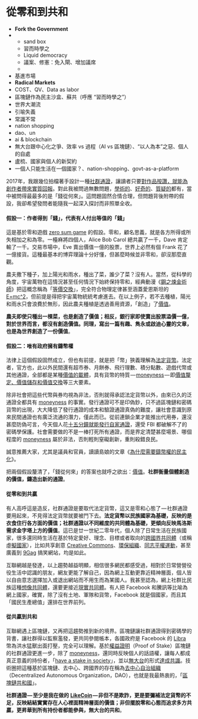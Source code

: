 # 從零和到共和



* **Fork the Government**
* * sand box
  * 習而時學之
  * Liquid democracy
  * 議案、修憲：免入閘、增加議席
  * 
* 基進市場
* **Radical Markets**
* COST、QV、Data as labor
* 區塊鏈作為民主沙盒、蘇共（呼應 “習而時學之”）
* 世界大潮流
* 引喻失義
* 常識不常
* nation shopping
* dao、un
* ai & blockchain
* 無大台跟中心化之爭、效率 vs 過程（AI vs 區塊鏈）、“以人為本”之惡、個人的自處
* 盧梳、國家與個人的新契約
* 一個人只能生活在一個國家？、nation-shopping、govt-as-a-platform

2017年，我跟幾位拍檔著手設計一種[社群通證](https://matters.news/@ckxpress/%E6%BC%82%E6%B5%81%E6%95%99%E5%AE%A4-%E4%B8%80%E7%A8%AE%E8%B2%A8%E5%B9%A3%E4%B8%80%E5%80%8B%E4%B8%96%E7%95%8C-zdpuB2RUF5qZpGjMfBMsHD37AWTg863XskHo3hMriGXPGV61s)，讓讀者只要[對作品按讚，就能為創作者帶來實質回報](https://youtu.be/L6yjFruMLnA)。對此我被問過無數問題，[學術的](https://ckxpress.com/likecoin-whitepaper/)、[好奇的](https://matters.news/@ckxpress/%E6%B3%95%E5%AE%9A%E8%AA%9E%E8%A8%80%E5%A4%96%E6%9C%89%E6%96%B9%E8%A8%80-%E7%82%BA%E7%94%9A%E9%BA%BC%E6%B3%95%E5%AE%9A%E8%B2%A8%E5%B9%A3%E5%A4%96%E4%B8%8D%E8%83%BD%E6%9C%89%E5%85%B6%E4%BB%96%E8%B2%A8%E5%B9%A3-zdpuAqhHx9Td7cPTw6ZJoJ3Ap68jHqJrHWDWKEfeBo63YcDJ4)、[質疑的](https://www.isthiscoinascam.com/check/likecoin)都有，當中被問得最最多的是「錢從何來」。這問題固然合情合理，但問題背後附帶的假設，我卻希望發問者能隨我一起深入探討而非照單全收。

#### 假設一：作者得到「錢」，代表有人付出等值的「錢」

這是基於零和遊戲 [zero sum game](https://en.wikipedia.org/wiki/Zero-sum_game) 的假設。零和，顧名思義，就是各方所得或所失相加之和為零。一檯麻將四個人，Alice Bob Carol 總共贏了一千，Dave 肯定輸了一千。交易市場中，Eve 賣出價值一億的股票，世界上必然有個 Frank 花了一億接貨。這種最基本的博弈理論十分好懂，但甚麼時候並非零和，卻沒那麼直觀。

農夫撒下種子，加上陽光和雨水，種出了菜，誰少了菜？沒有人。當然，從科學的角度，宇宙萬物在這情況甚至任何情況下始終保持零和，經典動漫《[鋼之煉金術師](https://zh.wikipedia.org/zh-hk/%E9%8B%BC%E4%B9%8B%E9%8D%8A%E9%87%91%E8%A1%93%E5%B8%AB)》把這概念稱為「[等價交換](https://www.thestandnews.com/society/%E8%AE%93-%E7%AD%89%E5%83%B9%E4%BA%A4%E6%8F%9B-%E7%9C%9F%E6%AD%A3%E5%AF%A6%E7%8F%BE/)」，完全符合物理定律甚至涵蓋愛恩斯坦的 [E=mc^2](https://www.space.com/36273-theory-special-relativity.html)，但前提是得把宇宙萬物統統考慮進去。在以上例子，若不去種植，陽光和雨水只會浪費於無形，因此農夫種植是透過善用資源，「創造」了[價值](https://matters.news/@ckxpress/%E6%BC%82%E6%B5%81%E6%95%99%E5%AE%A4-ii-%E5%BE%9E%E5%83%B9%E5%80%BC%E5%88%B0%E5%83%B9%E6%A0%BC-zdpuAshJFdgUT9TC1NSY3F7CF8LYJZdneebJx21tgB34TTXAX)。

**農夫即使只種出一棵菜，也是創造了價值；相反，銀行家即使賣出股票溢價一億，對於世界而言，都沒有創造價值。同理，寫出一篇有趣、雋永或啟迪心靈的文章，也是為世界創造了一份價值**。

#### 假設二：唯有政府擁有鑄幣權

法律上這個假設固然成立，但也有前提，就是把「幣」狹義理解為[法定貨幣](https://matters.news/@ckxpress/%E6%B3%95%E5%AE%9A%E8%AA%9E%E8%A8%80%E5%A4%96%E6%9C%89%E6%96%B9%E8%A8%80-%E7%82%BA%E7%94%9A%E9%BA%BC%E6%B3%95%E5%AE%9A%E8%B2%A8%E5%B9%A3%E5%A4%96%E4%B8%8D%E8%83%BD%E6%9C%89%E5%85%B6%E4%BB%96%E8%B2%A8%E5%B9%A3-zdpuAqhHx9Td7cPTw6ZJoJ3Ap68jHqJrHWDWKEfeBo63YcDJ4)。法定者，官方也，此以外民間還有超市券、月餅券、飛行理數、積分點數、遊戲代幣或其他通證，全部都是某種[價值的載體](https://matters.news/@ckxpress/%E6%BC%82%E6%B5%81%E6%95%99%E5%AE%A4-ii-%E5%BE%9E%E5%83%B9%E5%80%BC%E5%88%B0%E5%83%B9%E6%A0%BC-zdpuAshJFdgUT9TC1NSY3F7CF8LYJZdneebJx21tgB34TTXAX)，具有貨幣的特質 — [moneyness](https://docs.google.com/presentation/d/1OLBc2mmnS9XWEZHrsK_u7N2V2AxupDAPq6OHocR6GkY/edit) — 即[價值釐定、價值儲存和價值交換](https://matters.news/@ckxpress/%E6%BC%82%E6%B5%81%E6%95%99%E5%AE%A4-%E4%B8%80%E7%A8%AE%E8%B2%A8%E5%B9%A3%E4%B8%80%E5%80%8B%E4%B8%96%E7%95%8C-zdpuB2RUF5qZpGjMfBMsHD37AWTg863XskHo3hMriGXPGV61s)等三大要素。

除非社會把這些代幣與券均視為非法，否則就得承認法定貨幣以外，由來已久的泛通證全都具有 [moneyness](https://docs.google.com/presentation/d/1OLBc2mmnS9XWEZHrsK_u7N2V2AxupDAPq6OHocR6GkY/edit) 的事實。發行通證可不是印偽鈔，只不過區塊鏈和密碼貨幣的出現，大大降低了發行通證的成本和驗證通證真偽的難度，讓社會意識到原來民間通證也有廣泛流通的潛力，僅此而已。從前連鎖企業才能推出代用券，還沒甚麼防偽可言，今天個人花[十五分鐘就能發行自家通證](https://matters.news/@dablog/%E5%AF%B6%E5%8D%9A%E6%9C%8B%E5%8F%8B%E8%AA%AAe-p12-%E5%8D%80%E5%A1%8A%E9%8F%88%E8%B6%85%E5%AF%A6%E5%9C%A8%E6%87%89%E7%94%A8-%E9%81%8E%E5%B9%B4%E7%B4%85%E5%8C%85%E7%9B%B4%E6%8E%A5%E7%99%BC-%E6%98%8E%E6%81%A9%E5%B9%A3-%E5%8D%80%E5%A1%8A%E5%8B%A2%E5%89%B5%E8%BE%A6%E4%BA%BA%E8%A8%B1%E6%98%8E%E6%81%A9%E9%AE%AE%E7%82%BA%E4%BA%BA%E7%9F%A5%E7%9A%84%E9%81%8E%E5%8E%BB%E7%AF%87%E7%A7%98-zdpuAqGmEb4zsc1KqeWjRGzPVWtALVtfj1dChKeG1tRmqDUg2)，還受 FBI 都破解不了的密碼學保護。社會需要做的不是一棒打死所有通證，而是界定清楚甚麼場景、哪個程度的 [moneyness](https://docs.google.com/presentation/d/1OLBc2mmnS9XWEZHrsK_u7N2V2AxupDAPq6OHocR6GkY/edit) 屬於非法，否則輕則窒礙創新，重則殺錯良民。

誠意推薦大家，尤其是議員和官員，讀讀島娘的文章《[為什麼需要鑄幣權的民主化](https://matters.news/@lychees67/%E7%82%BA%E4%BB%80%E9%BA%BC%E9%9C%80%E8%A6%81%E9%91%84%E5%B9%A3%E6%AC%8A%E7%9A%84%E6%B0%91%E4%B8%BB%E5%8C%96-zdpuAmSZwC6Wa2hc2TdDY2iJPMnQ6iwXkLv32W1RzVLgEvd1d)》。

把兩個假設釐清了，「錢從何來」的答案也就呼之欲出：[價值](https://matters.news/@ckxpress/%E6%BC%82%E6%B5%81%E6%95%99%E5%AE%A4-ii-%E5%BE%9E%E5%83%B9%E5%80%BC%E5%88%B0%E5%83%B9%E6%A0%BC-zdpuAshJFdgUT9TC1NSY3F7CF8LYJZdneebJx21tgB34TTXAX)。**社群衡量個體創造的價值，鑄造出新的通證**。

#### 從零和到共贏

有人高呼這是造反，社群通證是要取代法定貨幣，這又是零和心態了 — 社群通證要用起來，不見得法定貨幣就要被鬥下去。**法定貨幣以民族國家為基礎，反映的是衣食住行各方面的價值；社群通證以不同維度的共同體為基礎，更傾向反映馬洛斯需求金字塔上方的價值**。這已是廿一世紀二零年代，個人除了日常生活在民族國家，很多還同時生活在基於特定愛好、理念、目標或者取向的[跨國界共同體](https://matters.news/@dablog/%E8%BD%89-%E4%BB%A5%E5%8D%80%E5%A1%8A%E9%8F%88%E6%8A%80%E8%A1%93%E6%89%93%E9%80%A0%E8%99%9B%E6%93%AC%E5%9C%8B-%E8%99%9B%E6%93%AC%E5%9C%8B%E5%AE%B6%E6%99%82%E4%BB%A3%E7%9A%84%E5%85%AC%E6%B0%91%E8%BA%AB%E4%BB%BD%E6%8E%A2%E8%A8%8E-%E5%B7%B4%E9%BB%8E%E5%9C%8B%E5%AE%B6%E7%A7%91%E7%A0%94%E4%B8%AD%E5%BF%83%E5%B8%B8%E4%BB%BB%E7%A0%94%E7%A9%B6%E5%93%A1-primavera-de-filippi-citizenship-in-the-era-of-blockchain-based-virtual-nations-%E7%B9%81%E4%B8%AD%E8%AD%AF-zdpuB1NX358yf7SRRKsckAAEatAVPehwdXma4wDe3RPmVaQaU)（或稱虛[擬國家](https://matters.news/@dablog/%E8%BD%89-%E4%BB%A5%E5%8D%80%E5%A1%8A%E9%8F%88%E6%8A%80%E8%A1%93%E6%89%93%E9%80%A0%E8%99%9B%E6%93%AC%E5%9C%8B-%E8%99%9B%E6%93%AC%E5%9C%8B%E5%AE%B6%E6%99%82%E4%BB%A3%E7%9A%84%E5%85%AC%E6%B0%91%E8%BA%AB%E4%BB%BD%E6%8E%A2%E8%A8%8E-%E5%B7%B4%E9%BB%8E%E5%9C%8B%E5%AE%B6%E7%A7%91%E7%A0%94%E4%B8%AD%E5%BF%83%E5%B8%B8%E4%BB%BB%E7%A0%94%E7%A9%B6%E5%93%A1-primavera-de-filippi-citizenship-in-the-era-of-blockchain-based-virtual-nations-%E7%B9%81%E4%B8%AD%E8%AD%AF-zdpuB1NX358yf7SRRKsckAAEatAVPehwdXma4wDe3RPmVaQaU)），比如共享創意 [Creative Commons](https://creativecommons.org/)、[環保組織](https://www.greenpeace.org/international/)、[同志平權運動](https://www.hrc.org/)，甚至廣義到 [9Gag](https://9gag.com/) 搞笑網站，均是如此。

互聯網越是發達，以上趨勢越益明顯，相信很多網民都感受過，相對於日常營營役役生活中認識的朋友，網友更能了解自己，因為網上互動更靠近精神層面，個人皆以自由意志選擇加入或退出網站而不用生而為某國人。我甚至認為，網上社群比民族這種[想像共同體](https://zh.wikipedia.org/wiki/%E6%83%B3%E5%83%8F%E7%9A%84%E5%85%B1%E5%90%8C%E9%AB%94)，還要更接近[現實共同體](https://zh.wikipedia.org/wiki/%E6%83%B3%E5%83%8F%E7%9A%84%E5%85%B1%E5%90%8C%E9%AB%94)。有人把 Facebook 和騰訊等比喻為網上國家，確實，除了沒有土地、軍隊和貨幣，Facebook 就是個國家，而且其「國民生產總值」還排在世界前列。

#### 從共贏到共和

互聯網遇上區塊鏈，又再把這趨勢推到新的境界。區塊鏈讓社群通證得到密碼學的背書，讓社群得以監察濫發，更共同參閱帳本，各國政府是 Facebook 的 [Libra](https://matters.news/@mingnhsu/%E9%9F%B3%E9%A0%BB-ep-26-%E8%87%89%E6%9B%B8%E4%BB%A5%E5%8D%80%E5%A1%8A%E9%8F%88-%E5%BB%BA%E6%A7%8B%E5%85%A8%E7%90%83%E6%94%AF%E4%BB%98%E7%B6%B2%E8%B7%AF-zdpuAsM6wor9C1kz1X9VJZApyBW13uNvUNs2D1TcftXdcvN1V) 幣為洪水猛獸出面打壓，完全可以理解。基於[權益證明](https://matters.news/@bigdipper/cosmos-%E4%B8%8D%E6%98%AF%E7%94%9A%E9%BA%BD-zdpuAqXX6vHLWuKdwPLZ77LzP2uvQtQJEWhQsoVSSCu3FQABt)（Proof of Stake）區塊鏈的社群通證更進一步，除了 [moneyness](https://docs.google.com/presentation/d/1OLBc2mmnS9XWEZHrsK_u7N2V2AxupDAPq6OHocR6GkY/edit)，還同時反映個人的話語權，讓每人都成真正意義的持份者，「[have a stake in society](https://www.inmediahk.net/node/1066420)」，並以[無大台](https://matters.news/@ckxpress/%E5%8D%80%E5%A1%8A%E9%8F%88%E5%BC%8F%E7%A4%BE%E6%9C%83%E9%81%8B%E5%8B%95-%E5%BB%BF%E4%BA%8C%E4%B8%96%E7%B4%80%E6%8A%97%E7%88%AD%E7%B6%B2%E7%B5%A1-zdpuAmm75WzUc61JVqBETU6r6PM3t33J7boCBG6Ke4kbyNC39)的形式[達成共識](https://matters.news/@ckxpress/%E8%AE%9A%E8%B3%9E%E5%85%AC%E6%B0%91%E5%85%B1%E5%92%8C%E5%9C%8B%E9%A6%96%E5%80%8B%E8%AD%B0%E6%A1%88-%E9%9C%80%E8%A6%81%E4%BD%A0%E4%BE%86%E7%90%86%E8%A7%A3%E5%92%8C%E6%94%AF%E6%8C%81-zdpuAruAzto5efyLYHJKw8CCBAYgHjbLdRJP57XJ5LFqgACEQ)。技術圈把這種基於區塊鏈、去中心、跨國界的存在稱為[去中心自治組織](https://matters.news/@edmond/%E5%9C%A8%E4%BA%9E%E6%8B%89%E5%B2%A1%E5%AF%A6%E7%8F%BE%E6%B0%91%E4%B8%BB%E8%87%AA%E6%B2%BB-aragon-%E5%AF%A6%E4%BD%9C%E5%88%86%E4%BA%AB-zdpuAvTLjqjzDygAGHaDXs7x6fAquyVEicFapNBzq8jQvzZWx)（Decentralized Autonomous Organization，DAO），也就是我最熱衷的，「[區塊鏈共和國](https://matters.news/@ckxpress/%E5%8D%80%E5%A1%8A%E9%8F%88%E5%85%B1%E5%92%8C%E5%9C%8B-zdpuAknxuLNmJMjCgpwmkzR8mcEt12hE5sT46pzfwkSBBrnhF)」。

**社群通證 — 至少是我在做的** [**LikeCoin**](https://like.co/) **— 非但不是欺詐，更是要彌補法定貨幣的不足，反映結結實實存在人心裡面精神層面的價值；非但擺脫零和心態而追求多方共贏，更昇華到所有持份者都能參與，無大台的共和**。

